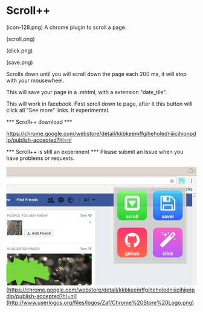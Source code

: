 # Scroll++

(icon-128.png)
A chrome plugin to scroll a page.



(scroll.png) 

(click.png) 

(save.png)


Scrolls down until you will scroll down the page each 200 ms, it will stop with your mousewheel.




This will save your page in a .mhtml, with a extension "date_tile".




This will work in facebook. First scroll down te page, after it this button will click all "See more" links. It experimental.




*** Scroll++ download *** 

https://chrome.google.com/webstore/detail/kkbkeemffgiheholedniiicjhipnpdlp/publish-accepted?hl=nl


*** Scroll++ is still an experiment *** 
Please submit an Issue when you have problems or requests.


![](screenshot.png)
[https://chrome.google.com/webstore/detail/kkbkeemffgiheholedniiicjhipnpdlp/publish-accepted?hl=nl](http://www.userlogos.org/files/logos/Zaf/Chrome%20Store%20Logo.png)
